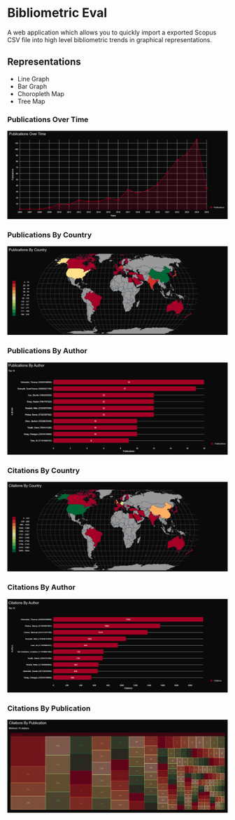 # Bibliometric Eval

A web application which allows you to quickly import a exported Scopus CSV file into high level bibliometric trends in graphical representations.

## Representations

- Line Graph
- Bar Graph
- Choropleth Map
- Tree Map

### Publications Over Time

![Publications Over Time](/docs/images/publications_over_time.png)

### Publications By Country

![Publications By Country](/docs/images/publications_by_country.png)

### Publications By Author

![Publications By Author](/docs/images/publications_by_author.png)

### Citations By Country

![Citations By Country](/docs/images/citations_by_country.png)

### Citations By Author

![Citations By Author](/docs/images/citations_by_author.png)

### Citations By Publication

![Citations By Publication](/docs/images/citations_by_publication.png)

